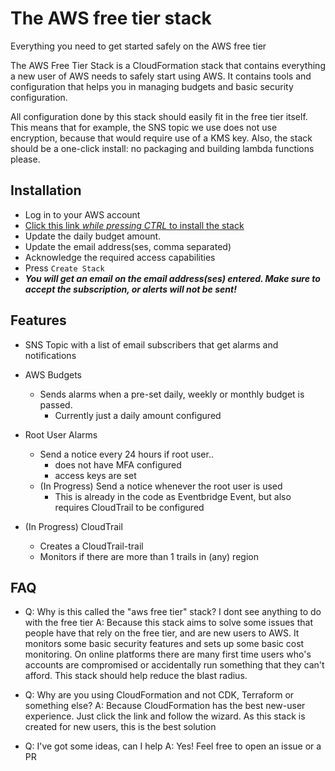 # The AWS free tier stack
Everything you need to get started safely on the AWS free tier

The AWS Free Tier Stack is a CloudFormation stack that contains everything a new user of AWS needs to safely start using AWS. It contains tools and configuration that helps you in managing budgets and basic security configuration.

All configuration done by this stack should easily fit in the free tier itself. This means that for example, the SNS topic we use does not use encryption, because that would require use of a KMS key. Also, the stack should be a one-click install: no packaging and building lambda functions please.

## Installation

- Log in to your AWS account
- [Click this link *while pressing CTRL* to install the stack](https://console.aws.amazon.com/cloudformation/home?region=eu-central-1#/stacks/create/review?templateURL=https://aws-free-tier-stack.s3.eu-west-1.amazonaws.com/stack.yml&stackName=aws-free-tier-stack)
- Update the daily budget amount.
- Update the email address(ses, comma separated)
- Acknowledge the required access capabilities
- Press `Create Stack`
- ***You will get an email on the email address(ses) entered. Make sure to accept the subscription, or alerts will not be sent!***

## Features

- SNS Topic with a list of email subscribers that get alarms and notifications

- AWS Budgets
    - Sends alarms when a pre-set daily, weekly or monthly budget is passed.
        - Currently just a daily amount configured

- Root User Alarms
    -  Send a notice every 24 hours if root user..
        - does not have MFA configured
        - access keys are set
    - (In Progress) Send a notice whenever the root user is used
        - This is already in the code as Eventbridge Event, but also requires CloudTrail to be configured

- (In Progress) CloudTrail
    - Creates a CloudTrail-trail
    - Monitors if there are more than 1 trails in (any) region


## FAQ

- Q: Why is this called the "aws free tier" stack? I dont see anything to do with the free tier
  A: Because this stack aims to solve some issues that people have that rely on the free tier, and are new users to AWS. It monitors some basic security features and sets up some basic cost monitoring. On online platforms there are many first time users who's accounts are compromised or accidentally run something that they can't afford. This stack should help reduce the blast radius.

- Q: Why are you using CloudFormation and not CDK, Terraform or something else?
  A: Because CloudFormation has the best new-user experience. Just click the link and follow the wizard. As this stack is created for new users, this is the best solution

- Q: I've got some ideas, can I help
  A: Yes! Feel free to open an issue or a PR
